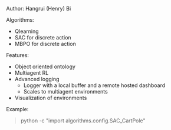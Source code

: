 Author: Hangrui (Henry) Bi

Algorithms:
* Qlearning
* SAC for discrete action
* MBPO for discrete action

Features:
* Object oriented ontology
* Multiagent RL
* Advanced logging
    * Logger with a local buffer and a remote hosted dashboard
    * Scales to multiagent environments
* Visualization of environments

Example:
> python -c "import algorithms.config.SAC_CartPole"
